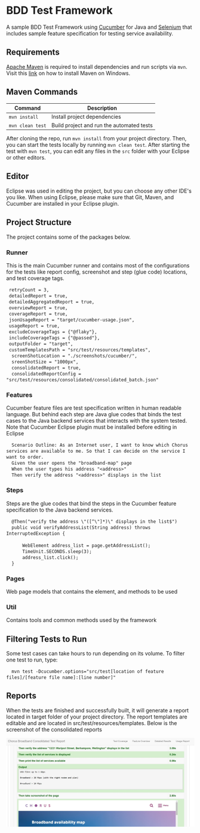 # BDD Test Framework

A sample BDD Test Framework using [Cucumber](https://cucumber.io/) for Java and [Selenium](https://selenium.dev/)
that includes sample feature specification for testing service availability.


## Requirements

[Apache Maven](https://maven.apache.org/download.cgi) is required to install dependencies and run scripts via `mvn`. Visit this [link](https://mkyong.com/maven/how-to-install-maven-in-windows/) on how to install Maven on Windows.

## Maven Commands

| Command | Description |
|---------|-------------|
| `mvn install` | Install project dependencies |
| `mvn clean test` | Build project and run the automated tests |

After cloning the repo, run `mvn install` from your project directory. Then, you can start the tests locally
by running `mvn clean test`. After starting the test with `mvn test`, you can edit any files in the `src` folder with your Eclipse or other editors.

## Editor
Eclipse was used in editing the project, but you can choose any other IDE's you like. When using Eclipse, please make sure that Git, Maven, and Cucumber are installed in your Eclipse plugin.

## Project Structure
The project contains some of the packages below.

### Runner
This is the main Cucumber runner and contains most of the configurations for the tests like report config, screenshot and step (glue code) locations, and test coverage tags.

  ```
   retryCount = 3,
   detailedReport = true,
   detailedAggregatedReport = true,
   overviewReport = true,
   coverageReport = true,
   jsonUsageReport = "target/cucumber-usage.json",
   usageReport = true,
   excludeCoverageTags = {"@flaky"},
   includeCoverageTags = {"@passed"},
   outputFolder = "target",
   customTemplatesPath = "src/test/resources/templates",
	screenShotLocation = "./screenshots/cucumber/",
	sreenShotSize = "1000px",
	consolidatedReport = true,	
	consolidatedReportConfig = 	"src/test/resources/consolidated/consolidated_batch.json"
  ```

### Features
Cucumber feature files are test specification written in human readable language. But behind each step are Java glue codes that binds the test cases to the Java backend services that interacts with the system tested. Note that Cucumber Eclipse plugin must be installed before editing in Eclipse

  ```
	Scenario Outline: As an Internet user, I want to know which Chorus services are available to me. So that I can decide on the service I want to order.
    Given the user opens the "broadband-map" page
    When the user types his address "<address>"
    Then verify the address "<address>" displays in the list
  ```

### Steps
Steps are the glue codes that bind the steps in the Cucumber feature specification to the Java backend services. 

  ```
	@Then("verify the address \"([^\"]*)\" displays in the list$")
    public void verifyAddressList(String address) throws InterruptedException {
        
    	WebElement address_list = page.getAddressList();
    	TimeUnit.SECONDS.sleep(3);
    	address_list.click();
    }
  ```
### Pages
Web page models that contains the element, and methods to be used

### Util
Contains tools and common methods used by the framework

## Filtering Tests to Run
Some test cases can take hours to run depending on its volume. To filter one test to run, type:
  
  ```
	mvn test -Dcucumber.options="src/test[location of feature files]/[feature file name]:[line number]"  
  ```
## Reports
When the tests are finished and successfully built, it will generate a report located in target folder of your project directory. The report templates are editable and are located in src/test/resources/templates. Below is the screenshot of the consolidated reports

![Screenshot](/screenshot.JPG?raw=true "Report Screenshot")